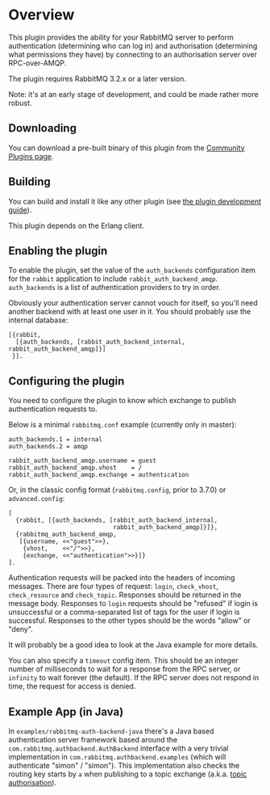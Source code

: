 # Overview

This plugin provides the ability for your RabbitMQ server to perform
authentication (determining who can log in) and authorisation
(determining what permissions they have) by connecting to an
authorisation server over RPC-over-AMQP.

The plugin requires RabbitMQ 3.2.x or a later version.

Note: it's at an early stage of development, and could be made rather
more robust.

## Downloading

You can download a pre-built binary of this plugin from
the [Community Plugins page](http://www.rabbitmq.com/community-plugins.html).

## Building

You can build and install it like any other plugin (see
[the plugin development guide](http://www.rabbitmq.com/plugin-development.html)).

This plugin depends on the Erlang client.

## Enabling the plugin

To enable the plugin, set the value of the `auth_backends` configuration item
for the `rabbit` application to include `rabbit_auth_backend_amqp`.
`auth_backends` is a list of authentication providers to try in order.

Obviously your authentication server cannot vouch for itself, so
you'll need another backend with at least one user in it. You should
probably use the internal database:

    [{rabbit,
      [{auth_backends, [rabbit_auth_backend_internal, rabbit_auth_backend_amqp]}]
     }].

## Configuring the plugin

You need to configure the plugin to know which exchange to publish
authentication requests to.

Below is a minimal `rabbitmq.conf` example (currently only in master):

    auth_backends.1 = internal
    auth_backends.2 = amqp

    rabbit_auth_backend_amqp.username = guest
    rabbit_auth_backend_amqp.vhost    = /
    rabbit_auth_backend_amqp.exchange = authentication

Or, in the classic config format (`rabbitmq.config`, prior to 3.7.0) or `advanced.config`:

    [
      {rabbit, [{auth_backends, [rabbit_auth_backend_internal,
                                 rabbit_auth_backend_amqp]}]},
      {rabbitmq_auth_backend_amqp,
       [{username, <<"guest">>},
        {vhost,    <<"/">>},
        {exchange, <<"authentication">>}]}
    ].

Authentication requests will be packed into the headers of incoming
messages. There are four types of request: `login`, `check_vhost`,
`check_resource` and `check_topic`. Responses should be returned in the message
body. Responses to `login` requests should be "refused" if login is
unsuccessful or a comma-separated list of tags for the user if login
is successful. Responses to the other types should be the words
"allow" or "deny".

It will probably be a good idea to look at the Java example for more
details.

You can also specify a `timeout` config item. This should be an
integer number of milliseconds to wait for a response from the RPC
server, or `infinity` to wait forever (the default). If the RPC server
does not respond in time, the request for access is denied.

## Example App (in Java)

In `examples/rabbitmq-auth-backend-java` there's a Java based
authentication server framework based around the
`com.rabbitmq.authbackend.AuthBackend` interface with a very trivial
implementation in `com.rabbitmq.authbackend.examples` (which will
authenticate "simon" / "simon"). This implementation also checks
the routing key starts by `a` when publishing to a topic exchange
(a.k.a. [topic authorisation](http://www.rabbitmq.com/access-control.html#topic-authorisation)).
